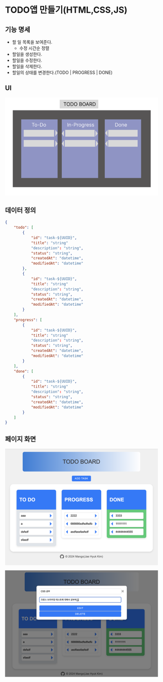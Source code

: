 # TODO앱 만들기(HTML,CSS,JS)

## 기능 명세

- 할 일 목록을 보여준다.
    - 수정 시간순 정렬
- 할일을 생성한다.
- 할일을 수정한다.
- 할일을 삭제한다.
- 할일의 상태를 변경한다.(TODO | PROGRESS | DONE)

## UI
![alt text](image.png)

## 데이터 정의

```json
{
	"todo": [
		{
			"id": "task-${UUID}",
			"title": "string"
			"description": "string",
			"status": "string",
			"createdAt": "datetime",
			"modifiedAt": "datetime"
		},
		{
			"id": "task-${UUID}",
			"title": "string"
			"description": "string",
			"status": "string",
			"createdAt": "datetime",
			"modifiedAt": "datetime"
		}
	],
	"progress": [
		{
			"id": "task-${UUID}",
			"title": "string"
			"description": "string",
			"status": "string",
			"createdAt": "datetime",
			"modifiedAt": "datetime"
		}
	],
	"done": [
		{
			"id": "task-${UUID}",
			"title": "string"
			"description": "string",
			"status": "string",
			"createdAt": "datetime",
			"modifiedAt": "datetime"
		}
	]
}

```

## 페이지 화면

![alt text](image-1.png)

![alt text](image-2.png)